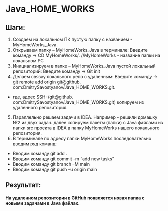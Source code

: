 # Java_HOME_WORKS
## Шаги: 
1)	Создаем на локальном ПК пустую папку с названием - MyHomeWorks_Java.
2)	Открываем папку – MyHomeWorks_Java в терминале: Введите команду -> CD MyHomeWorks/. //MyHomeWorks - название папки на локальном PC
3)	Инициализируем  в папке – MyHomeWorks_Java пустой локальный репозиторий: Введите команду -> Git init
4)	Делаем связку локального репо с удаленным: Введите команду ->
   git remote add origin git@github. com:DmitrySavostyanov/Java_HOME_WORKS.git.
* где, адрес SSH: (git@github. com:DmitrySavostyanov/Java_HOME_WORKS.git) копируем из удаленного репозитория.
5)	Параллельно решаем задачи в IDEA. Например - решили домашку №2 из двух задач. 
	далее копируем пакеты (папки) с Java файлами из папки src проекта в IDEA в папку MyHomeWorks нашего локального репозитория.
7)	В териминале по адресу папки MyHomeWorks последовательно вводим ряд команд:
 - Вводим команду  git add  .
 - Вводим команду git commit  -m “add new tasks”
 - Вводим команду git branch –M main
 - Вводим команду git push –u origin main
## Результат: 
#### На удаленном репозитории в GitHub появляется новая папка с новыми задачами в Java файлах.
